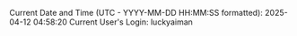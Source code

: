Current Date and Time (UTC - YYYY-MM-DD HH:MM:SS formatted): 2025-04-12 04:58:20
Current User's Login: luckyaiman
